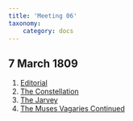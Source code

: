 ```yaml
---
title: 'Meeting 06'
taxonomy:
    category: docs
---
```


## 7 March 1809

1. [Editorial](editorial)
2. [The Constellation](constellation-1)
3. [The Jarvey](jarvey)
4. [The Muses Vagaries Continued](vagaries)